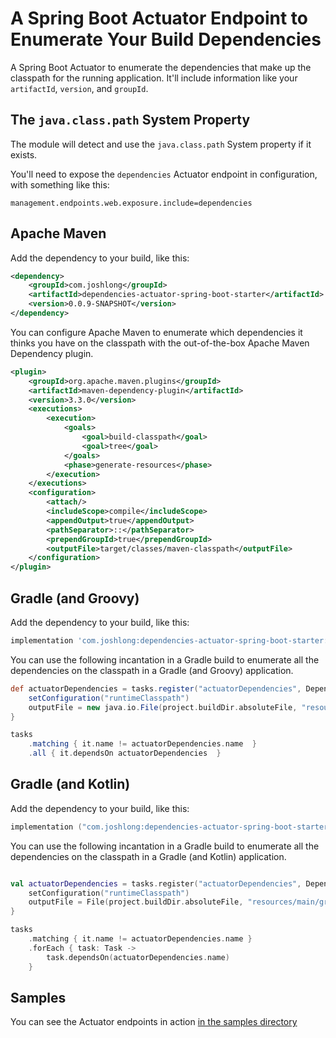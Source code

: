 # A Spring Boot Actuator Endpoint to Enumerate Your Build Dependencies   

A Spring Boot Actuator to enumerate the dependencies that make up the classpath for the running application. 
It'll include information like your `artifactId`, `version`, and `groupId`.

## The `java.class.path` System Property

The module will detect and use the `java.class.path` System property if it exists.

You'll need to expose the `dependencies` Actuator endpoint in configuration, with something like this: 

```properties
management.endpoints.web.exposure.include=dependencies
```

## Apache Maven 

Add the dependency to your build, like this: 

```xml
<dependency>
    <groupId>com.joshlong</groupId>
    <artifactId>dependencies-actuator-spring-boot-starter</artifactId>
    <version>0.0.9-SNAPSHOT</version>
</dependency>
```


You can configure Apache Maven to enumerate which dependencies it thinks you have on the classpath with the out-of-the-box Apache Maven Dependency plugin.

```xml
<plugin>
    <groupId>org.apache.maven.plugins</groupId>
    <artifactId>maven-dependency-plugin</artifactId>
    <version>3.3.0</version>
    <executions>
        <execution>
            <goals>
                <goal>build-classpath</goal>
                <goal>tree</goal>
            </goals>
            <phase>generate-resources</phase>
        </execution>
    </executions>
    <configuration>
        <attach/>
        <includeScope>compile</includeScope>
        <appendOutput>true</appendOutput>
        <pathSeparator>::</pathSeparator>
        <prependGroupId>true</prependGroupId>
        <outputFile>target/classes/maven-classpath</outputFile>
    </configuration>
</plugin>
```


## Gradle (and Groovy) 

Add the dependency to your build, like this:

```groovy
implementation 'com.joshlong:dependencies-actuator-spring-boot-starter:0.0.9-SNAPSHOT'
```

You can use the following incantation in a Gradle build to enumerate all the dependencies on the classpath in a Gradle (and Groovy) application.


```groovy
def actuatorDependencies = tasks.register("actuatorDependencies", DependencyReportTask) {
    setConfiguration("runtimeClasspath")
    outputFile = new java.io.File(project.buildDir.absoluteFile, "resources/main/gradle-classpath")
}

tasks
    .matching { it.name != actuatorDependencies.name  }
    .all { it.dependsOn actuatorDependencies  }

```

## Gradle (and Kotlin)

Add the dependency to your build, like this:

```kotlin
implementation ("com.joshlong:dependencies-actuator-spring-boot-starter:0.0.9-SNAPSHOT") 
```

You can use the following incantation in a Gradle build to enumerate all the dependencies on the classpath in a Gradle (and Kotlin) application.

```kotlin 

val actuatorDependencies = tasks.register("actuatorDependencies", DependencyReportTask::class.java) {
    setConfiguration("runtimeClasspath")
    outputFile = File(project.buildDir.absoluteFile, "resources/main/gradle-classpath")
}

tasks
    .matching { it.name != actuatorDependencies.name }
    .forEach { task: Task ->
        task.dependsOn(actuatorDependencies.name)
    }

```

## Samples 

You can see the Actuator endpoints in action [in the samples directory](/samples/)